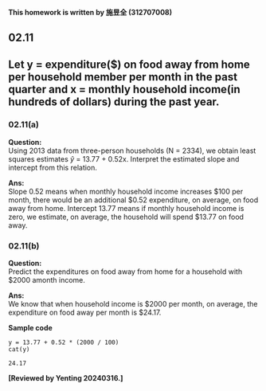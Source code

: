 #### This homework is written by 施昱全 (312707008)
## 02.11
## Let y = expenditure($) on food away from home per household member per month in the past quarter and x = monthly household income(in hundreds of dollars) during the past year.

### 02.11(a)
**Question:**\
Using 2013 data from three-person households (N = 2334), we obtain least squares estimates $\hat{y}$ = 13.77 + 0.52x. Interpret the estimated slope and intercept from this relation.

**Ans:**\
Slope 0.52 means when monthly household income increases $100 per month, there would be an additional $0.52 expenditure, on average, on food away from home. Intercept 13.77 means if monthly household income is zero, we estimate, on average, the household will spend $13.77 on food away.

### 02.11(b)
**Question:**\
Predict the expenditures on food away from home for a household with $2000 amonth income.

**Ans:**\
We know that when household income is $2000 per month, on average, the expenditure on food away per month is $24.17.

**Sample code**
```
y = 13.77 + 0.52 * (2000 / 100)
cat(y)
```
```
24.17
```

**[Reviewed by Yenting 20240316.]**
